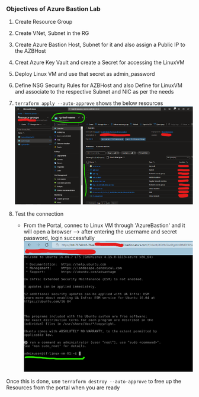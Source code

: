 ### Objectives of Azure Bastion Lab

1. Create Resource Group

2. Create VNet, Subnet in the RG

3. Create Azure Bastion Host, Subnet for it and also assign a Public IP to the AZBHost

4. Creat Azure Key Vault and create a Secret for accessing the LinuxVM

5. Deploy Linux VM and use that secret as admin_password

6. Define NSG Security Rules for AZBHost and also Define for LinuxVM and associate to the respective
   Subnet and NIC as per the needs

7. `terraform apply --auto-approve` shows the below resources
   ![Azure Portal](/images/Terraform_Apply.png)

8. Test the connection
   - From the Portal, connec to Linux VM through 'AzureBastion' and it will open a browser --> after entering the username and secret password, login successfully
   ![Ping to LinuxVM](/images/LinuxVM_Login.png)

Once this is done, use `terraform destroy --auto-approve` to free up the Resources from the portal when you are ready
